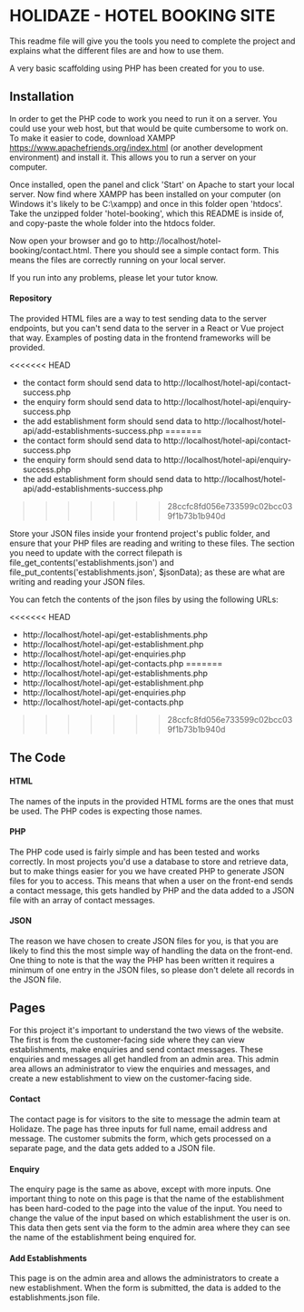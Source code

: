# HOLIDAZE - HOTEL BOOKING SITE

This readme file will give you the tools you need to complete the project and explains what the different files are and how to use them.

A very basic scaffolding using PHP has been created for you to use.

## Installation

In order to get the PHP code to work you need to run it on a server. You could use your web host, but that would be quite cumbersome to work on. To make it easier to code, download XAMPP https://www.apachefriends.org/index.html (or another development environment) and install it. This allows you to run a server on your computer.

Once installed, open the panel and click 'Start' on Apache to start your local server. Now find where XAMPP has been installed on your computer (on Windows it's likely to be C:\xampp\) and once in this folder open 'htdocs'. Take the unzipped folder 'hotel-booking', which this README is inside of, and copy-paste the whole folder into the htdocs folder.

Now open your browser and go to http://localhost/hotel-booking/contact.html. There you should see a simple contact form. This means the files are correctly running on your local server.

If you run into any problems, please let your tutor know.

#### Repository

The provided HTML files are a way to test sending data to the server endpoints, but you can't send data to the server in a React or Vue project that way. Examples of posting data in the frontend frameworks will be provided.

<<<<<<< HEAD
-   the contact form should send data to http://localhost/hotel-api/contact-success.php
-   the enquiry form should send data to http://localhost/hotel-api/enquiry-success.php
-   the add establishment form should send data to http://localhost/hotel-api/add-establishments-success.php
=======
- the contact form should send data to http://localhost/hotel-api/contact-success.php
- the enquiry form should send data to http://localhost/hotel-api/enquiry-success.php
- the add establishment form should send data to http://localhost/hotel-api/add-establishments-success.php
>>>>>>> 28ccfc8fd056e733599c02bcc039f1b73b1b940d

Store your JSON files inside your frontend project's public folder, and ensure that your PHP files are reading and writing to these files. The section you need to update with the correct filepath is file_get_contents('establishments.json') and file_put_contents('establishments.json', \$jsonData); as these are what are writing and reading your JSON files.

You can fetch the contents of the json files by using the following URLs:

<<<<<<< HEAD
-   http://localhost/hotel-api/get-establishments.php
-   http://localhost/hotel-api/get-establishment.php
-   http://localhost/hotel-api/get-enquiries.php
-   http://localhost/hotel-api/get-contacts.php
=======
- http://localhost/hotel-api/get-establishments.php
- http://localhost/hotel-api/get-establishment.php
- http://localhost/hotel-api/get-enquiries.php
- http://localhost/hotel-api/get-contacts.php
>>>>>>> 28ccfc8fd056e733599c02bcc039f1b73b1b940d

## The Code

#### HTML

The names of the inputs in the provided HTML forms are the ones that must be used. The PHP codes is expecting those names.

#### PHP

The PHP code used is fairly simple and has been tested and works correctly. In most projects you'd use a database to store and retrieve data, but to make things easier for you we have created PHP to generate JSON files for you to access. This means that when a user on the front-end sends a contact message, this gets handled by PHP and the data added to a JSON file with an array of contact messages.

#### JSON

The reason we have chosen to create JSON files for you, is that you are likely to find this the most simple way of handling the data on the front-end. One thing to note is that the way the PHP has been written it requires a minimum of one entry in the JSON files, so please don't delete all records in the JSON file.

## Pages

For this project it's important to understand the two views of the website. The first is from the customer-facing side where they can view establishments, make enquiries and send contact messages. These enquiries and messages all get handled from an admin area. This admin area allows an administrator to view the enquiries and messages, and create a new establishment to view on the customer-facing side.

#### Contact

The contact page is for visitors to the site to message the admin team at Holidaze. The page has three inputs for full name, email address and message. The customer submits the form, which gets processed on a separate page, and the data gets added to a JSON file.

#### Enquiry

The enquiry page is the same as above, except with more inputs. One important thing to note on this page is that the name of the establishment has been hard-coded to the page into the value of the input. You need to change the value of the input based on which establishment the user is on. This data then gets sent via the form to the admin area where they can see the name of the establishment being enquired for.

#### Add Establishments

This page is on the admin area and allows the administrators to create a new establishment. When the form is submitted, the data is added to the establishments.json file.

